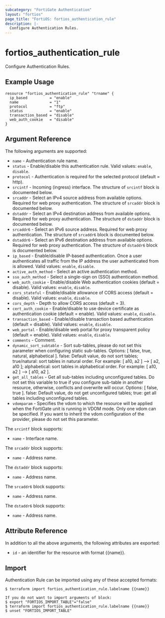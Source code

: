 ```yaml
---
subcategory: "FortiGate Authentication"
layout: "fortios"
page_title: "FortiOS: fortios_authentication_rule"
description: |-
  Configure Authentication Rules.
---
```


# fortios_authentication_rule
Configure Authentication Rules.

## Example Usage

```hcl
resource "fortios_authentication_rule" "trname" {
  ip_based          = "enable"
  name              = "1"
  protocol          = "ftp"
  status            = "enable"
  transaction_based = "disable"
  web_auth_cookie   = "disable"
}
```

## Argument Reference

The following arguments are supported:

* `name` - Authentication rule name.
* `status` - Enable/disable this authentication rule. Valid values: `enable`, `disable`.
* `protocol` - Authentication is required for the selected protocol (default = http).
* `srcintf` - Incoming (ingress) interface. The structure of `srcintf` block is documented below.
* `srcaddr` - Select an IPv4 source address from available options. Required for web proxy authentication. The structure of `srcaddr` block is documented below.
* `dstaddr` - Select an IPv4 destination address from available options. Required for web proxy authentication. The structure of `dstaddr` block is documented below.
* `srcaddr6` - Select an IPv6 source address. Required for web proxy authentication. The structure of `srcaddr6` block is documented below.
* `dstaddr6` - Select an IPv6 destination address from available options. Required for web proxy authentication. The structure of `dstaddr6` block is documented below.
* `ip_based` - Enable/disable IP-based authentication. Once a user authenticates all traffic from the IP address the user authenticated from is allowed. Valid values: `enable`, `disable`.
* `active_auth_method` - Select an active authentication method.
* `sso_auth_method` - Select a single-sign on (SSO) authentication method.
* `web_auth_cookie` - Enable/disable Web authentication cookies (default = disable). Valid values: `enable`, `disable`.
* `cors_stateful` - Enable/disable allowance of CORS access (default = disable). Valid values: `enable`, `disable`.
* `cors_depth` - Depth to allow CORS access (default = 3).
* `cert_auth_cookie` - Enable/disable to use device certificate as authentication cookie (default = enable). Valid values: `enable`, `disable`.
* `transaction_based` - Enable/disable transaction based authentication (default = disable). Valid values: `enable`, `disable`.
* `web_portal` - Enable/disable web portal for proxy transparent policy (default = enable). Valid values: `enable`, `disable`.
* `comments` - Comment.
* `dynamic_sort_subtable` - Sort sub-tables, please do not set this parameter when configuring static sub-tables. Options: [ false, true, natural, alphabetical ]. false: Default value, do not sort tables; true/natural: sort tables in natural order. For example: [ a10, a2 ] --> [ a2, a10 ]; alphabetical: sort tables in alphabetical order. For example: [ a10, a2 ] --> [ a10, a2 ].
* `get_all_tables` - Get all sub-tables including unconfigured tables. Do not set this variable to true if you configure sub-table in another resource, otherwise, conflicts and overwrite will occur. Options: [ false, true ]. false: Default value, do not get unconfigured tables; true: get all tables including unconfigured tables. 
* `vdomparam` - Specifies the vdom to which the resource will be applied when the FortiGate unit is running in VDOM mode. Only one vdom can be specified. If you want to inherit the vdom configuration of the provider, please do not set this parameter.

The `srcintf` block supports:

* `name` - Interface name.

The `srcaddr` block supports:

* `name` - Address name.

The `dstaddr` block supports:

* `name` - Address name.

The `srcaddr6` block supports:

* `name` - Address name.

The `dstaddr6` block supports:

* `name` - Address name.


## Attribute Reference

In addition to all the above arguments, the following attributes are exported:
* `id` - an identifier for the resource with format {{name}}.

## Import

Authentication Rule can be imported using any of these accepted formats:
```
$ terraform import fortios_authentication_rule.labelname {{name}}

If you do not want to import arguments of block:
$ export "FORTIOS_IMPORT_TABLE"="false"
$ terraform import fortios_authentication_rule.labelname {{name}}
$ unset "FORTIOS_IMPORT_TABLE"
```
